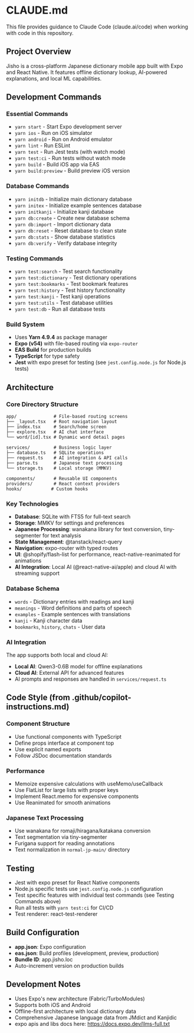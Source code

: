 # CLAUDE.md

This file provides guidance to Claude Code (claude.ai/code) when working with code in this repository.

## Project Overview
Jisho is a cross-platform Japanese dictionary mobile app built with Expo and React Native. It features offline dictionary lookup, AI-powered explanations, and local ML capabilities.

## Development Commands

### Essential Commands
- `yarn start` - Start Expo development server
- `yarn ios` - Run on iOS simulator
- `yarn android` - Run on Android emulator
- `yarn lint` - Run ESLint
- `yarn test` - Run Jest tests (with watch mode)
- `yarn test:ci` - Run tests without watch mode
- `yarn build` - Build iOS app via EAS
- `yarn build:preview` - Build preview iOS version

### Database Commands
- `yarn initdb` - Initialize main dictionary database
- `yarn initex` - Initialize example sentences database
- `yarn initkanji` - Initialize kanji database
- `yarn db:create` - Create new database schema
- `yarn db:import` - Import dictionary data
- `yarn db:reset` - Reset database to clean state
- `yarn db:stats` - Show database statistics
- `yarn db:verify` - Verify database integrity

### Testing Commands
- `yarn test:search` - Test search functionality
- `yarn test:dictionary` - Test dictionary operations
- `yarn test:bookmarks` - Test bookmark features
- `yarn test:history` - Test history functionality
- `yarn test:kanji` - Test kanji operations
- `yarn test:utils` - Test database utilities
- `yarn test:db` - Run all database tests

### Build System
- Uses **Yarn 4.9.4** as package manager
- **Expo (v54)** with file-based routing via `expo-router`
- **EAS Build** for production builds
- **TypeScript** for type safety
- **Jest** with expo preset for testing (see `jest.config.node.js` for Node.js tests)

## Architecture

### Core Directory Structure
```
app/              # File-based routing screens
├── _layout.tsx   # Root navigation layout
├── index.tsx     # Search/home screen
├── explore.tsx   # AI chat interface
└── word/[id].tsx # Dynamic word detail pages

services/         # Business logic layer
├── database.ts   # SQLite operations
├── request.ts    # AI integration & API calls
├── parse.ts      # Japanese text processing
└── storage.ts    # Local storage (MMKV)

components/       # Reusable UI components
providers/        # React context providers
hooks/           # Custom hooks
```

### Key Technologies
- **Database**: SQLite with FTS5 for full-text search
- **Storage**: MMKV for settings and preferences
- **Japanese Processing**: wanakana library for text conversion, tiny-segmenter for text analysis
- **State Management**: @tanstack/react-query
- **Navigation**: expo-router with typed routes
- **UI**: @shopify/flash-list for performance, react-native-reanimated for animations
- **AI Integration**: Local AI (@react-native-ai/apple) and cloud AI with streaming support

### Database Schema
- `words` - Dictionary entries with readings and kanji
- `meanings` - Word definitions and parts of speech
- `examples` - Example sentences with translations
- `kanji` - Kanji character data
- `bookmarks`, `history`, `chats` - User data

### AI Integration
The app supports both local and cloud AI:
- **Local AI**: Qwen3-0.6B model for offline explanations
- **Cloud AI**: External API for advanced features
- AI prompts and responses are handled in `services/request.ts`

## Code Style (from .github/copilot-instructions.md)

### Component Structure
- Use functional components with TypeScript
- Define props interface at component top
- Use explicit named exports
- Follow JSDoc documentation standards

### Performance
- Memoize expensive calculations with useMemo/useCallback
- Use FlatList for large lists with proper keys
- Implement React.memo for expensive components
- Use Reanimated for smooth animations

### Japanese Text Processing
- Use wanakana for romaji/hiragana/katakana conversion
- Text segmentation via tiny-segmenter
- Furigana support for reading annotations
- Text normalization in `normal-jp-main/` directory

## Testing
- Jest with expo preset for React Native components
- Node.js specific tests use `jest.config.node.js` configuration
- Test specific features with individual test commands (see Testing Commands above)
- Run all tests with `yarn test:ci` for CI/CD
- Test renderer: react-test-renderer

## Build Configuration
- **app.json**: Expo configuration
- **eas.json**: Build profiles (development, preview, production)
- **Bundle ID**: app.jisho.loc
- Auto-increment version on production builds

## Development Notes
- Uses Expo's new architecture (Fabric/TurboModules)
- Supports both iOS and Android
- Offline-first architecture with local dictionary data
- Comprehensive Japanese language data from JMdict and Kanjidic
- expo apis and libs docs here: https://docs.expo.dev/llms-full.txt